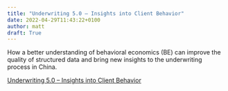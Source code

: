 ```yaml
---
title: "Underwriting 5.0 – Insights into Client Behavior"
date: 2022-04-29T11:43:22+0100
author: matt
draft: True
---
```

How a better understanding of behavioral economics (BE) can improve the quality of structured data and bring new insights to the underwriting process in China.

[ Underwriting 5.0 – Insights into Client Behavior ]( https://www.genre.com/knowledge/blog/underwriting-50-insights-into-client-behavior-en.html )
